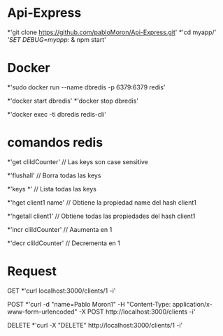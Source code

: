 # Api-Express

*'git clone https://github.com/pabloMoron/Api-Express.git'
*'cd myapp/'
*'SET DEBUG=myapp:* & npm start'

# Docker
*'sudo docker run --name dbredis -p 6379:6379 redis'

*'docker start dbredis'
*'docker stop dbredis'

*'docker exec -ti dbredis redis-cli'

# comandos redis

*'get cliIdCounter' // Las keys son case sensitive

*'flushall' // Borra todas las keys

*'keys *' // Lista todas las keys

*'hget client1 name' // Obtiene la propiedad name del hash client1

*'hgetall client1' // Obtiene todas las propiedades del hash client1

*'incr cliIdCounter' // Aaumenta en 1

*'decr cliIdCounter' // Decrementa en 1

# Request
GET
*'curl localhost:3000/clients/1 -i'

POST
*'curl -d "name=Pablo Moron1" -H "Content-Type: application/x-www-form-urlencoded" -X POST http://localhost:3000/clients -i'

DELETE
*'curl -X "DELETE" http://localhost:3000/clients/1 -i'
